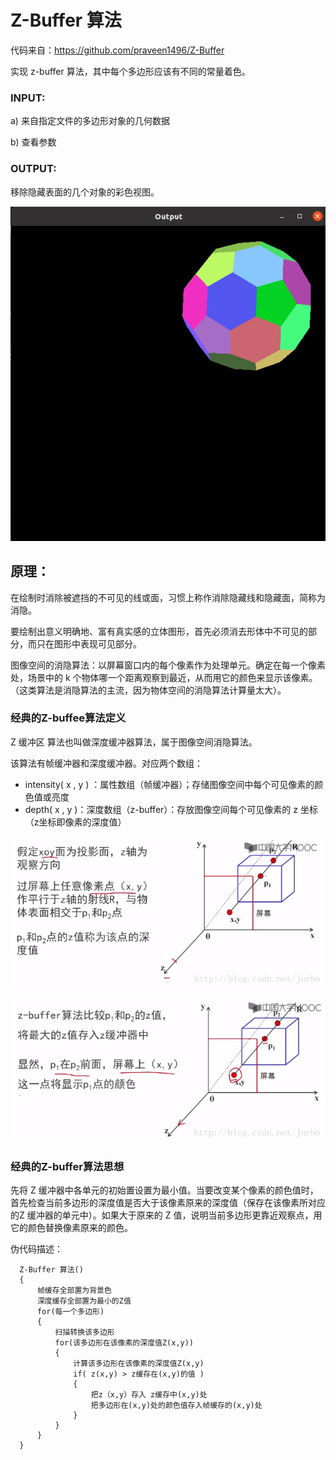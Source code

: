 # Z-Buffer 算法

代码来自：https://github.com/praveen1496/Z-Buffer

实现 z-buffer 算法，其中每个多边形应该有不同的常量着色。

### INPUT: 
a) 来自指定文件的多边形对象的几何数据 

b) 查看参数


### OUTPUT:
移除隐藏表面的几个对象的彩色视图。

![zbuffer](result.png)

## 原理：
在绘制时消除被遮挡的不可见的线或面，习惯上称作消除隐藏线和隐藏面，简称为消隐。

要绘制出意义明确地、富有真实感的立体图形，首先必须消去形体中不可见的部分，而只在图形中表现可见部分。

图像空间的消隐算法：以屏幕窗口内的每个像素作为处理单元。确定在每一个像素处，场景中的 k 个物体哪一个距离观察到最近，从而用它的颜色来显示该像素。（这类算法是消隐算法的主流，因为物体空间的消隐算法计算量太大）。

### 经典的Z-buffee算法定义

Z 缓冲区 算法也叫做深度缓冲器算法，属于图像空间消隐算法。

该算法有帧缓冲器和深度缓冲器。对应两个数组：

- intensity( x , y ) ：属性数组（帧缓冲器）；存储图像空间中每个可见像素的颜色值或亮度
- depth( x , y )：深度数组（z-buffer）：存放图像空间每个可见像素的 z 坐标（z坐标即像素的深度值）

![zbuffer](z1.png)

![zbuffer](z2.png)
### 经典的Z-buffer算法思想

先将 Z 缓冲器中各单元的初始置设置为最小值。当要改变某个像素的颜色值时，首先检查当前多边形的深度值是否大于该像素原来的深度值（保存在该像素所对应的Z 缓冲器的单元中）。如果大于原来的 Z 值，说明当前多边形更靠近观察点，用它的颜色替换像素原来的颜色。

伪代码描述：
```
  Z-Buffer 算法()
  {
      帧缓存全部置为背景色
      深度缓存全部置为最小的Z值
      for(每一个多边形)
      {
          扫描转换该多边形
          for(该多边形在该像素的深度值Z(x,y))
          {
              计算该多边形在该像素的深度值Z(x,y)
              if( z(x,y) > z缓存在(x,y)的值 )
              {
                  把z（x,y）存入 z缓存中(x,y)处
                  把多边形在(x,y)处的颜色值存入帧缓存的(x,y)处
              }
          }
      }
  }

```